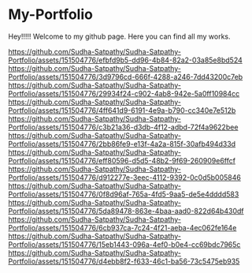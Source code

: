 # My-Portfolio

Hey!!!!! Welcome to my github page.
Here you can find all my works.

https://github.com/Sudha-Satpathy/Sudha-Satpathy-Portfolio/assets/151504776/efbfd9b5-dd96-4b84-82a2-03a85e8bd524
https://github.com/Sudha-Satpathy/Sudha-Satpathy-Portfolio/assets/151504776/3d9796cd-666f-4288-a246-7dd43200c7eb
https://github.com/Sudha-Satpathy/Sudha-Satpathy-Portfolio/assets/151504776/29934f24-c902-4ab8-942e-5a0ff10984cc
https://github.com/Sudha-Satpathy/Sudha-Satpathy-Portfolio/assets/151504776/4ff641d9-6191-4e9a-b790-cc340e7e512b
https://github.com/Sudha-Satpathy/Sudha-Satpathy-Portfolio/assets/151504776/c3b21a36-d3db-4f12-adbd-72f4a9622bee
https://github.com/Sudha-Satpathy/Sudha-Satpathy-Portfolio/assets/151504776/2bb86fe9-e13f-4a2a-815f-30afb494d33d
https://github.com/Sudha-Satpathy/Sudha-Satpathy-Portfolio/assets/151504776/eff80596-d5d5-48b2-9f69-260909e6ffcf
https://github.com/Sudha-Satpathy/Sudha-Satpathy-Portfolio/assets/151504776/d912277e-3eec-4112-9392-0c0d5b005846
https://github.com/Sudha-Satpathy/Sudha-Satpathy-Portfolio/assets/151504776/0f8d96af-765a-4fd5-9aa5-de5e4dddd583
https://github.com/Sudha-Satpathy/Sudha-Satpathy-Portfolio/assets/151504776/5da89478-863e-4baa-aad0-822d64b430df
https://github.com/Sudha-Satpathy/Sudha-Satpathy-Portfolio/assets/151504776/6cb937ca-7c24-4f21-aeba-4ec062fe164e
https://github.com/Sudha-Satpathy/Sudha-Satpathy-Portfolio/assets/151504776/15eb1443-096a-4ef0-b0e4-cc69bdc7965c
https://github.com/Sudha-Satpathy/Sudha-Satpathy-Portfolio/assets/151504776/d4ebb8f2-f633-46c1-ba56-73c5475eb935
